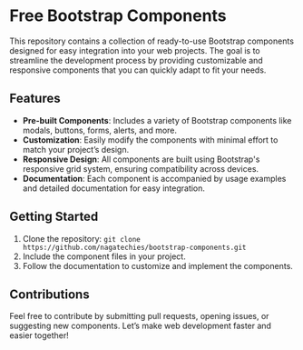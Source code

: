 # Free Bootstrap Components

This repository contains a collection of ready-to-use Bootstrap components designed for easy integration into your web projects. The goal is to streamline the development process by providing customizable and responsive components that you can quickly adapt to fit your needs.

## Features
- **Pre-built Components**: Includes a variety of Bootstrap components like modals, buttons, forms, alerts, and more.
- **Customization**: Easily modify the components with minimal effort to match your project’s design.
- **Responsive Design**: All components are built using Bootstrap's responsive grid system, ensuring compatibility across devices.
- **Documentation**: Each component is accompanied by usage examples and detailed documentation for easy integration.
  
## Getting Started
1. Clone the repository: `git clone https://github.com/nagatechies/bootstrap-components.git`
2. Include the component files in your project.
3. Follow the documentation to customize and implement the components.

## Contributions
Feel free to contribute by submitting pull requests, opening issues, or suggesting new components. Let’s make web development faster and easier together!
